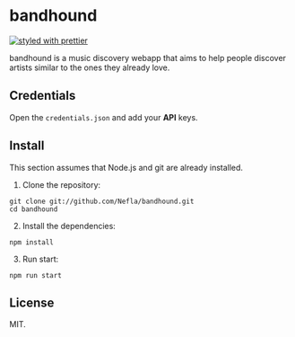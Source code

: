 # bandhound

[![styled with prettier](https://img.shields.io/badge/styled_with-prettier-ff69b4.svg)](https://github.com/prettier/prettier)

bandhound is a music discovery webapp that aims to help people discover
artists similar to the ones they already love.

## Credentials

Open the `credentials.json` and add your **API** keys.

## Install

This section assumes that Node.js and git are already installed.

1) Clone the repository:
```
git clone git://github.com/Nefla/bandhound.git
cd bandhound
```
2) Install the dependencies:
```
npm install
```
3) Run start:
```
npm run start
```

## License

MIT.
